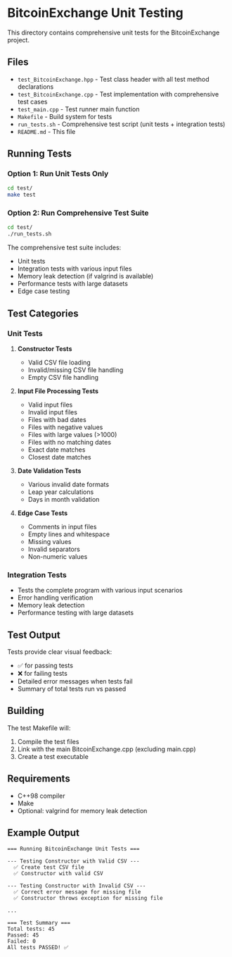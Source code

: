 # BitcoinExchange Unit Testing

This directory contains comprehensive unit tests for the BitcoinExchange project.

## Files

- `test_BitcoinExchange.hpp` - Test class header with all test method declarations
- `test_BitcoinExchange.cpp` - Test implementation with comprehensive test cases
- `test_main.cpp` - Test runner main function
- `Makefile` - Build system for tests
- `run_tests.sh` - Comprehensive test script (unit tests + integration tests)
- `README.md` - This file

## Running Tests

### Option 1: Run Unit Tests Only
```bash
cd test/
make test
```

### Option 2: Run Comprehensive Test Suite
```bash
cd test/
./run_tests.sh
```

The comprehensive test suite includes:
- Unit tests
- Integration tests with various input files
- Memory leak detection (if valgrind is available)
- Performance tests with large datasets
- Edge case testing

## Test Categories

### Unit Tests
1. **Constructor Tests**
   - Valid CSV file loading
   - Invalid/missing CSV file handling
   - Empty CSV file handling

2. **Input File Processing Tests**
   - Valid input files
   - Invalid input files
   - Files with bad dates
   - Files with negative values
   - Files with large values (>1000)
   - Files with no matching dates
   - Exact date matches
   - Closest date matches

3. **Date Validation Tests**
   - Various invalid date formats
   - Leap year calculations
   - Days in month validation

4. **Edge Case Tests**
   - Comments in input files
   - Empty lines and whitespace
   - Missing values
   - Invalid separators
   - Non-numeric values

### Integration Tests
- Tests the complete program with various input scenarios
- Error handling verification
- Memory leak detection
- Performance testing with large datasets

## Test Output

Tests provide clear visual feedback:
- ✅ for passing tests
- ❌ for failing tests
- Detailed error messages when tests fail
- Summary of total tests run vs passed

## Building

The test Makefile will:
1. Compile the test files
2. Link with the main BitcoinExchange.cpp (excluding main.cpp)
3. Create a test executable

## Requirements

- C++98 compiler
- Make
- Optional: valgrind for memory leak detection

## Example Output

```
=== Running BitcoinExchange Unit Tests ===

--- Testing Constructor with Valid CSV ---
  ✅ Create test CSV file
  ✅ Constructor with valid CSV

--- Testing Constructor with Invalid CSV ---
  ✅ Correct error message for missing file
  ✅ Constructor throws exception for missing file

...

=== Test Summary ===
Total tests: 45
Passed: 45
Failed: 0
All tests PASSED! ✅
```
